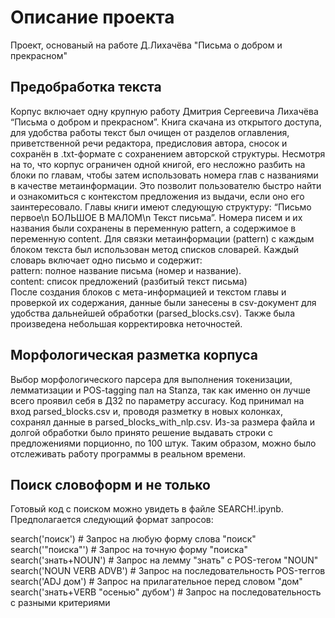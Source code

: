 # Описание проекта
Проект, основаный на работе Д.Лихачёва "Письма о добром и прекрасном"
## Предобработка текста
Корпус включает одну крупную работу Дмитрия Сергеевича Лихачёва “Письма о добром и прекрасном”. Книга скачана из открытого доступа, для удобства работы текст был очищен от разделов оглавления, приветственной речи редактора, предисловия автора, сносок и сохранён в .txt-формате с сохранением авторской структуры. Несмотря на то, что корпус ограничен одной книгой, его несложно разбить на блоки по главам, чтобы затем использовать номера глав с названиями в качестве метаинформации. Это позволит пользователю быстро найти и ознакомиться с контекстом предложения из выдачи, если оно его заинтересовало. Главы книги имеют следующую структуру: “Письмо первое\n БОЛЬШОЕ В МАЛОМ\n Текст письма”. Номера писем и их названия были сохранены в переменную pattern, а содержимое в переменную content. Для связки метаинформации (pattern) с каждым блоком текста был использован метод списков словарей. Каждый словарь включает одно письмо и содержит:  
pattern: полное название письма (номер и название).  
content: список предложений (разбитый текст письма)  
После создания блоков с мета-информацией и текстом главы и проверкой их содержания, данные были занесены в csv-документ для удобства дальнейшей обработки (parsed_blocks.csv). Также была произведена небольшая корректировка неточностей.
## Морфологическая разметка корпуса
Выбор морфологического парсера для выполнения токенизации, лемматизации и POS-tagging пал на Stanza, так как именно он лучше всего проявил себя в ДЗ2 по параметру accuracy. Код принимал на вход parsed_blocks.csv и, проводя разметку в новых колонках, сохранял данные в parsed_blocks_with_nlp.csv. Из-за размера файла и долгой обработки было принято решение выдавать строки с предложениями порционно, по 100 штук. Таким образом, можно было отслеживать работу программы в реальном времени.
## Поиск словоформ и не только
Готовый код с поиском можно увидеть в файле SEARCH!.ipynb. Предполагается следующий формат запросов:  

search('поиск')  # Запрос на любую форму слова "поиск"  
search('"поиска"')  # Запрос на точную форму "поиска"  
search('знать+NOUN')  # Запрос на лемму "знать" с POS-тегом "NOUN"  
search('NOUN VERB ADVB')  # Запрос на последовательность POS-теггов  
search('ADJ дом')  # Запрос на прилагательное перед словом "дом"  
search('знать+VERB "осенью" дубом')  # Запрос на последовательность с разными критериями
